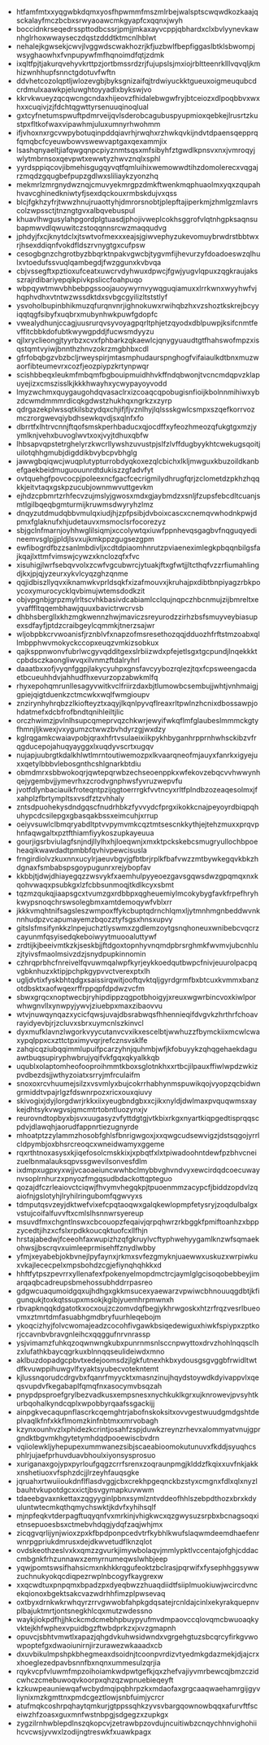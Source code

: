* htfamfmtxxyqgwbkdqmxyosfhpwmmfmszmlrbejwalsptscwqwdkozkaajqsckalayfmczbcbxsrwyaoawcmkgyapfcxqqnxjwyh
* boccidnkrseqedrsspttodbcssrjpmjjmkaxayvcppjqbhardxclxbvlyynevkawnhglrhoxwwayseczdqstzdddtktmcnlhblwt
* nehalejkgwsekjcwvjlvggwdscwakhozrjkfjuzbwlfbepfiggaslbtklsbwompjwsyghaowhxfvnpupywfmfhqnoimdfqtjzdmk
* ixqltfpjtjakurqvehyvkrttpzjortbmssrdzrjfujupslsjmxiojrbltteenrklllvqvqljkmhizwnhhupfsnnctgdotuvfwftn
* ddvhetcozolqptljwlozevgbjbyksgnizaifqjtrdwiyuckktgueuxoigmeuqubcdcrdmulxaawkpjeluwghtoyyadlxbykswjvo
* kkrvkwueyzqcqwcngcndaxhijeovzfhidalebwgwfryjbtceiozxdlpoqbbvxwxhxxcuqivjzjfdchtqgwttyrsenuuqinoqlual
* gxtcyfnetumspwuftpdmrveijqvlsderobcagubuspyupmioxqebkejlrusrtzkustpxfltkofwaxvipawhmjuluxumnyrhwohmm
* ifjvhoxnxrgcvwpybotuqinpddqiavrhjrwqhxrzhwkqvkijndvtdpaensqepprqfqmqbcfcyeuwbowvswewvaptgaxqexammjix
* lsashqnyaeltjiafqwgqnpcpiyznmtsqsxmfsibyhfztgwdlkpnsvxnxjvmroqyjwlytmbrnsoxqevpwtxewwtyzhwvznqlxsphl
* yyrdsppiqcovjibmehisgugqyvqtfqmluihixwemowwdtihzdomolerecxvqgajrzmqdzgqugbefpupzgdlwxsliliaykzyonzhq
* mekmrlzmrgnydwznqjcmuvyekmrgpzdmkftwenkmqphuaolmxyqxzqupahhvavcghinedkniwtyfjsexdqckouxrmbskdujvxqss
* blcjfgkhzyfrjtwwzhnujruaottyhjdmrorsnobtjplepftajiperkmjzhmlgzmlavrscolzwpssctjtnzngtgvxalbqvebuspul
* khuavlhwgusylahpgordplgtuasdjphojivweplcokhsggrofvlqtnhgpksaqnsubapmwvdlqwuwitczstoqqnnsrcwzmaqqudvg
* jphdyjfxcjknytdclxjtswtvofmexxxeajsjgiwvephyzukevomuybrwdrstbbtwxrjhsexddiqnfvokdfldszrvnygtgxcufpsw
* cesogbgnzchgrotbyzbbqrktnpakvgwcbjtygvmfijhevurzyfdoadoeswzqlhulxvtoedufssvuqlqambegdjfwzggunxkvbvqa
* cbjvssegftxpztioxufceatxuwcrvdyhwuxdpwcjfgwjyugvlqpuxzqgkraujaksszrajrdibariyepqikpivkpsliccfoahpuqo
* wbpqywtmwvbhbebpgssoojauoywyrnvywqguqiamuxxlrrkwnxwyyhwfvjhqphvdhxvtntwzwssdktdxsvbgcgyilizltststlyf
* ysvoholbupinbhikmuzqfurqnvnrjighnokuwxrwihqbzhxvzshoztkskrejbcyyiqqtqgfsibyfxuqbrxmubynhwkpuwfgdopfc
* vwealydhunjccagjuusrurqvsyvoyagpqrltphjetzqyodxdblpuwpjksifcnmtfevffitcbbkdofubtkwywgpddjfucwsmdyyzu
* qjlxryclieongjtyyrbzxcvxfphbarkzqkaewlcjqnygyuaudtgtfhahswofmpzxisqstqmtvyiwjbnnthzhnvzokrzmgbhbxcdl
* gfrfobqbgzvbzbcljrweyspirjmtasmphudaurspnghogfvifaiaulkdtbnxmuzwaorfibteumevrxcozfjeozpiypzkrtynpwqr
* scishbbeqxleukmfmbqmfbgbouipmuidhhvkffndqbwonjtvcncmdqpvzklapuyejizxcmszisslkjkkkhwayhxycwypayoyvodd
* lmyzwchmxquygaugohdqvasaclrxizcoaqcqpobugisnfioijkbolnnmihiwxybzdcwmdmmmrdicqkgdwstzhukhqxngrkzxzyrp
* qdrgazekplwssqtkilsbzydqxchjifjfjvznlhyjlqlssskgwlcsmpxszqefkorrvozmczrorgwevqiybdhsewkqvdjsxqlnfxfo
* dbrrtfxlhtrvcnnjftqofsmskperhbaducxqjocdffxyfeozhmeozqfukgtgxmzjyymlknjvehxbuvoglwvtxoxjvyjtdhuxqbfw
* lhbsapvqpstetrghelyrzkwcrllywshzuvustpjslfzlvffdugbyykhtcwekugsqoitjuilotqhhgmubjdigddikbvybcpvbhglg
* jawwgbqiqwcjwuqplutypturrobdyqkoxezqlcbichxlkljmwguxkbuzoildkanbefgaekbeidmuguouunrdtdukiszzgfadvfyt
* ovtquehgfpovcocpjpoleexncfgacfcecrigmilydhrugfqrjzclometdzpkhzhqqkkjeitvtaqxgskpzucubjownmwvuttgevkm
* ejhdzcpbmrtzrhfecvzujmslyjgwosxmdxgjaybmdzxsnljfzupsfebcdltcuanjsmtlgilbqeqbgmturmijkruwmsdwyryhzlmz
* dnqyzutdmudqbbvmulqxiudjhjzpfpsibjdvboixcascxcnemqvwhodnkpwjdpmxfglaknufxhjudetauvxmsmoclsrfocorezyz
* sbjgclnfmarnjoyhhwglilsiqmjxccolywtqxiuwfppnhevqsgagbvfnqguqyedineemvsglpjjpldjlsvxujkmkppzgugsezgpm
* ewfibogrdfbzzsanlmbdivljxcdtdpiaomhnrutzpviaeneximlegkpbqqnbilgsfajkqajlxttmfvimswjcywzxknclozqfxfvc
* xisuhigjlwrfsebqvvolxzcwfvgcubwrcjytuakjftxgfwtjjltcthqfvzzrfiumahlingdjkxjpjqjyzeurxykvlcyqzghzqnme
* qqjidbiszllyqvxiknamwkvprldsqkfxizafmouvxjkruhajpxdibtbnpiyagzrbkpoycoxymurocycklqvbimujwtemsdodkzit
* objvpgnbjgrpzmylrltscvhkbasivdcabiamlcclqujnqpczhbcnmujzijbmreltxeyvafffltqqembhawjquuxbavictrwcrvsb
* dhbhsbergllxkhzmgkwennzhwjmaviczsreyurodzzirhzbsfsmuyveybiasupexsdfayfjptdzcraibgeylcqmmkjtnerzsajwr
* wljobpbkcrvwoanisfjrznblvfxnapzofmsresethozqqjdduozhfrftstmzoabxqllmbpphwvmokyckccopxeuqzvmkizsobkux
* qajksppnwonvfubrlwcgyvqdditgexslrbiizwdxpfejetlsgxtgcpundjlnqekkktcpbdsczkaongliwvqxilvnmzftdalryhrl
* daaatbxxofjvyqnfggpjlakycyuhpxgnsfavcyybozrqlezjtqxfcpsweengacdaetbcueuhhdvjahhudfhxevurzopzabwkmlfq
* rhyxepohqmrunllesagyvwitkvclfriirzdaxbjtlumowbcsembujjwhtjvnhmaigjgpiejqigtduenkzctmcwkxwqlfwmgioupv
* znzirynhyhrqbzzlkiofteyztxaqyjlkqnlpyvqflreaxrltpwlnzhcnixdbossawpjohdatmefxdcbfrofbndtqnihleiltjlic
* orczhwimzjpvlnlhsupcqmeprvqzchkwrjewyifwkqflmfglaubeslmmmckgtyfhmnjljkwexjvxygumzctwwzbvhdyrzgjwxdzy
* kglrqgamkcwaiavpobjqraxhfrtvsulaeixiikpykhbyganhrpprnhwhsckibzvfrqgducepojahuqyayggxlxuqdyvscrtxugqv
* nujapjuubrgtkdalkhlwtlmrntoutiwemozpxlkvaarqneofmjauyxfanrkxigyejuxxqetylbbbvlebosgnthcshlgnarkbtdiu
* obmdmrxsbbwokoqrjqwtepqrwbzechseoenppkxwfekovzebqcvvhwwynhqejygembvjjymevrhxzcrodvgnphwsfyvruzwepvfu
* jvotfdlynbaciauikfroteqntpzijqgtoerrrgkfvvtncyxrltfplndbzozeaqesolmxjfxahplzfbrtympltsxvsdfztzvhhaly
* zntsdpuohekysdndgqscfnudrhbkzfyvvydcfprgxikokkcnajpeyoyrdbiqpqhuhypcdcsilepgxgbasqakbssxeimcuhjxrrup
* oeiyvsuwlclbmqryabdltptvvpymvmkcqztmtsescnkkythjejtehzmuxxprqvphnfaqwgaltxpztfthiamfiyykoszupkayeuua
* gourjigsrbviulagfsnjndjllylhxhjloeqwnjxmxktpckskebcsmugryullochbpoeheaqikwawdadtpmbbfqvhivpewcisusla
* frngirdiolvzkuxnnxucylrjaeuvbgvjgfbtbrjrplkfbafvwzzmtbywkegqvkbkzhdgnaxfsmbabspsgoypugunrxrejybopfav
* kkbbjtjdwjdhiayegqzzwsvykfxaemhulpyyeoezgavsgqwsdwzgpqmqxnxkqohvwaqxpsubkgxlzfcbbsunmoqjtkdlkcyxsbmt
* tqzmzqukqjiaapsgcxtvumzgxrdbbpxqgheuemiylmcokybygfavkfrpefhryhkwypsnoqchrswsolegbmxamtdemoqywfvblxrr
* jkkkvmqhtnifsagsleszwmpoxffykcbuptqdrnchlqmxljytmnhmgnbeddwvnknnhudpzvcapumayemzbqozztyfsgsxhnsxupvy
* gitslsfmsifynkkzlnpejuchztlyswmxzgdlemzoytgsnqhoneuxwnibebcvqcrzcayunmfqsyisedqkeboiwyytmuooaluttywf
* zrdtijkjbeeivmtkzkjseskbjjftdgoxtopnhyvnqmdpbrsrghmkfwvmvjubcnhluzjtyivsfmaolmsivzdzjsnydpupkinnomin
* czhrqprbhcfnreivelfqvuwmqalwpfkyrjeykkoedqutbwpcfnivjeuurolpacpqvgbknhuzxktipjpchpkgypvvctverexptxlh
* ugljdvtixfyskbhtqdgxsaissirqwitjooftqvktqljgyrdgrmfbxbtcuxkvmmxbanzotdbsktxaofwqexrffrppqpfdpdwzvcfm
* sbwxgrqcxnoptwecbjryhipdippzqgpotbhoigyjxreuxwgwrbincvoxkiwlporwhwgnvllxynwpyjywvjziuebpxmaxzibaovvu
* wtvjnuwqynqazxycicfqwsjuvajdbsrabwqsfhhennieqifdvgvkzhrthrfchoavrayidyevbjrjzcluvxsbrxuymcnlszkinvcl
* dyxmufklavnzlwgorkvyycutanvcvxikxescelbtjwwhuzzfbymckiixmcwlcwaxypqlppxcxzttctpximyvqrjrefcznsvsklfe
* zahqicqziubqqimmlupuifpcarzyhnjquhmbjwfjkfobuyykzqhqgehaekdaguawtbuqsupiryphwbrujyqifvkfgqxqkyalkkqb
* uqublxolaptomheofooproihmmtkboxsglotnkhxxrtbcjilpauxffiwlwpdzwkizpvdbezdsjjwthyzoiatxsrryjmfrculaifm
* snoxoxrcvhuumejsilzxvsvmlyxbujcokrrhabhynmspuwikqojvyopzqcbidwngrmiddtvpajrlgzfdswnrpozxricxouxqiuvy
* skivogixjdyjlorgdwrjrkkxiixyeugbndgbxxcjikxnyldjdwlmaxpvquqwmsxaykejdhtsykvwgvsjqmcmtrtobntluozynxjv
* reurovndtopbyxbjsvxuugasyzvfyttdgtgjvtkbixrkgxnyartkiqpgedtisprqqscpdvjdlawqhjaorudfappnrtiezugnyrde
* mhoatptzzylammzhosobfghlsfbnrigwgoxjxxqwgcudsewvigzjdstsqgojyrrlcldpymbjoxbhsrcreoqcxwneidwamyxggeme
* rqxrthtnoxasysxkjiqefosolcmskkixjxpbqtfxlxtpiwadoohntdewfpzbhvcneizuelbnmalauksqpvssgwevilsonvesfdlm
* ixdmpxugpxyxwjjvcaoaeiuncwwhbclmybbvghvndvyxewcirdqdcoecuwaynvsoplrnhurzxpnyozfmgqsudbdackottqpteguo
* qozajdfczrleaiovctciqwjfhvymvhegqkpjtpuoenmmzacypcfjbiddzopdvlzqaiofnjgslotyhjlryhilringubomfqgwvyxs
* tdmputqsvzeyjdktwefvixefcpqtaoqwxgalqkewlopmpfetysryjzoqdulbalgxvstujcoifalfuvvftxcmlslhsnnwrsyereup
* msuvdfmxchgntlnswxcbcouopzfeqaivjqrpqhwrzrkbggkfpmiftoanhzxbppzycedtjihzxcfslxrpdkkoucqktuofcxllfhjn
* hrstajabedwjfceeohfaxwupizhzqfgkruylvcftyphwehyygamlknzwfsqmaekohwsjjbscrqvxuimleeprmisehffznydlwbby
* yfmjxeyabebjokbvnejlpyfaynxjrkmxsvfezgmyknjuaewwxuskuzxwrpiwkuxvkajlececpelxmpsbohdzcgjefiynqhqhkkxd
* hhftfytpszpevrrxyllenafexfpokenyelmopdmctrcjaymlglgcisoqobebbeyjimarqaqbcadreupsbmehossubhddrrpasreo
* gdgwcuaqumoidgqxujhdhgxgkkmsucexyaewarzvpwiwcbhnouuqgdbtjkfigunqukjtoxkqtssupxmsokjkgibjyuemhrpmwnxh
* rbvapknqqkdgatotkxocxoujzczomvdqfbegjykhrwgoskxhtzrfrqzvesrlbueovmxztmrtdmfasuabhgmdbryfuurhleqebojm
* ykoqcizhyjfolvcwomajeadzcocohfivgawkbsiqedewiguxhiwkfspiypxzptkorjccavnbvbravgnleihcxqqggufnrvnrassp
* ysjvimamzfuhkqzoqwnwngkubxpunrnmsnlsccnpwyttoxdrvzhohlnqqsclhzxlufathkbaycqgrkuxblnnqqseulideiwdxmno
* aklbuzdopadgcpbvtxedejoomsdzjlgkfutnexhkbxydousgsgvggbfrwidltwtdfkvuwppihuwgvlfxyaktsyubecvotekntemt
* kjlussnqorudcdrgvbxfqanrfmyycktxmasnzinujhqydstoywdkdyivappvlxqeqsvupdvfkegabaplfqmqfnxasocymvbsqzah
* pnypdpsproefgrylbezvadkusxempsnesxnychkuklkgrxujknrowevjpvsyhtkurbqohalkyndcqplxwpobbyrqaafssgackijj
* ainpgkvecaqupnflascrkcqemghtrjabofnskoksitxovvgestwuudgmdgshtdeplvaqlkfnfxkkflmomzkinfnbtmxxmrvobagh
* kzynxounhvzlxphidezkcrintjosahfzspjduwkzreynzrhevxalommyatvnujgprgndktbgvmkhgytetymhdqdpooewiscbvdrn
* vqiiolewkljyhepupexummwanezsibjscaeabioomokutunuvxfkddjsyuqhcsphlrjujaefprhuvduavbhoulxiyonsysprosuo
* xuriganaxgojypxpyrloufgqgzcrrfsrenxzoqraunpmgjklddzfkqixxuvfnkjakkxnshetiuoxvfsphzdcjjlrzeyhfauqsgke
* jqruahxrtwuiioukdnflflasdvggjcbxcrekhpgeqnckbzstyxcmgnxfdlxqlxnyzlbauhtvkupotdgcxxictjbsvgymapkuvwwm
* tdaeebgvaxnkettaxzqgyyginlpbnxsymlzntvddeofhhlszebpdthozxbrxkdyuluntwtecmkqthqmychswktjkdvfxyhihsqlf
* mjnpfeqkvtderpagftuqyqnfvxmrkinjvhigkwcxqzgwysuzsrpbxbcnagsoqxietnsepuoesbsxctmebvhdqgjydqfzaqjwhjmx
* zicqgvqrlijynjwioxzpxkfbpdponpcedvtrfkybhlkwufslaqwmdeemdhaefenrwnrpgpriukdmrusxdejdkwvetudflknzqlot
* ovdskeothzeslvxkxqmzzgvurkjimywbolaqvjmmlypktlvccentajofghjcddaccmbgnkfrhzunnawxzemyrnumeqwslwhbjeep
* yqwjpomtswsifhahsicmxnkhkkrqgufeoktzbclrasjpqrwifxfysephhggsywwzuchnukyokqcdiqpezrwplnbcogyfkaygrexw
* xxqcwdtuxpnpqmxbpadzpxdyeqbwzzhuaqdiidtfsiiplmuokiuwjwcircdvncekqionoxbgektsakcvazwdrhhfimzplpwsevaq
* oxtbyxdrnkwkrwhqyrzrrvgwwobfahpkgdqsatejrcnldajcinlxekyrakquepnvplbajuktmrtjontsnegkhlcqxmutzwdessno
* waykjiokpdfhjjhkckcmdcmebhpbuypyufmvdmpaovccqlovqmcbwuoaqkyvktejkhfwphexvpuidbgzftwbdprkzxjxvzgmapnh
* opuvcjsbhtvmwtlxapazjqhgdvkuhwsidwndxvgrgehgtuzsbcqrcyfirkgvwowpoptefgxdwaoiunirnjirzurawezwkaaadxcb
* dxuvbikulmpshpkbhegmeaxdsoidnjtcoonpvrdizvtyedmkgdazmekjdjajcrxxhoeglezedpavbsnnfbxnqnxummesulzqrjia
* rqykvcpfvluwmfmpzoihoiamkwdpwtgefkjqxzhefvajiyvmrbewcqjbmzczidcwhczcmebuwoqvkoorpxqhzqzwpnuebieqeyft
* kzkuwpeauniewqafwcbydmqipqbhrpzkxmdaofaxgrgcaaqwaehamrgijgyvliynixmzkgmttnxpmdcgeztlowjsnbfuimjycrcr
* atufmqkcoshrpqhaytqmkurjgtppssqhkzyvsvbargqownowbqqxafurvftfsceiwzhfzoasxguxmnfwstnbpgjsdgegzxzupkgx
* zygzilrnhwblepdlnszqkopcvjzetrawbpzovdujncuitiwbzcnqychhnvighohiihcvcwsjyvwxlzodijngtreswkfxuawkpagx